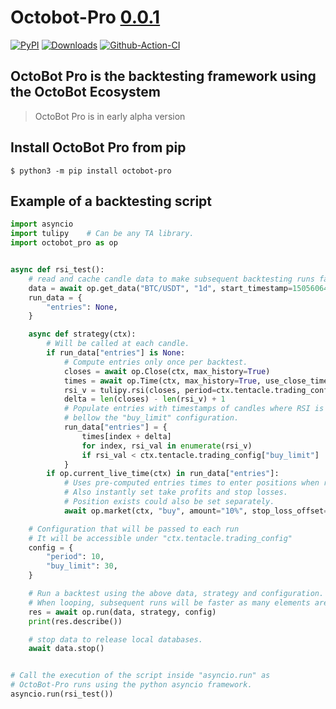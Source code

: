 # Octobot-Pro [0.0.1](https://github.com/Drakkar-Software/OctoBot-Pro/tree/master/CHANGELOG.md)
[![PyPI](https://img.shields.io/pypi/v/octobot-pro.svg)](https://pypi.python.org/pypi/octobot-pro/)
[![Downloads](https://pepy.tech/badge/octobot-pro/month)](https://pepy.tech/project/octobot-pro)
[![Github-Action-CI](https://github.com/Drakkar-Software/octobot-pro/workflows/octobot-pro-CI/badge.svg)](https://github.com/Drakkar-Software/octobot-pro/actions)

## OctoBot Pro is the backtesting framework using the OctoBot Ecosystem

> OctoBot Pro is in early alpha version

## Install OctoBot Pro from pip

``` {.sourceCode .bash}
$ python3 -m pip install octobot-pro
```

## Example of a backtesting script

``` python
import asyncio
import tulipy    # Can be any TA library.
import octobot_pro as op


async def rsi_test():
    # read and cache candle data to make subsequent backtesting runs faster.
    data = await op.get_data("BTC/USDT", "1d", start_timestamp=1505606400)
    run_data = {
        "entries": None,
    }

    async def strategy(ctx):
        # Will be called at each candle.
        if run_data["entries"] is None:
            # Compute entries only once per backtest.
            closes = await op.Close(ctx, max_history=True)
            times = await op.Time(ctx, max_history=True, use_close_time=True)
            rsi_v = tulipy.rsi(closes, period=ctx.tentacle.trading_config["period"])
            delta = len(closes) - len(rsi_v) + 1
            # Populate entries with timestamps of candles where RSI is
            # bellow the "buy_limit" configuration.
            run_data["entries"] = {
                times[index + delta]
                for index, rsi_val in enumerate(rsi_v)
                if rsi_val < ctx.tentacle.trading_config["buy_limit"]
            }
        if op.current_live_time(ctx) in run_data["entries"]:
            # Uses pre-computed entries times to enter positions when relevant.
            # Also instantly set take profits and stop losses.
            # Position exists could also be set separately.
            await op.market(ctx, "buy", amount="10%", stop_loss_offset="-5%", take_profit_offset="5%")

    # Configuration that will be passed to each run
    # It will be accessible under "ctx.tentacle.trading_config"
    config = {
        "period": 10,
        "buy_limit": 30,
    }

    # Run a backtest using the above data, strategy and configuration.
    # When looping, subsequent runs will be faster as many elements are cached.
    res = await op.run(data, strategy, config)
    print(res.describe())

    # stop data to release local databases.
    await data.stop()


# Call the execution of the script inside "asyncio.run" as
# OctoBot-Pro runs using the python asyncio framework.
asyncio.run(rsi_test())
```
